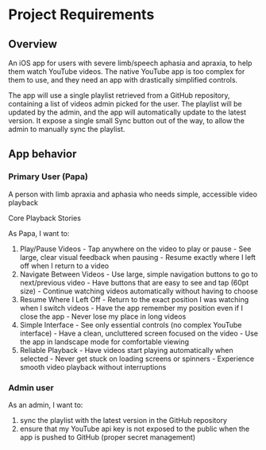 # Project Requirements

## Overview

An iOS app for users with severe limb/speech aphasia and apraxia, to help them watch YouTube videos. The native YouTube app is too complex for them to use, and they need an app with drastically simplified controls.

The app will use a single playlist retrieved from a GitHub repository, containing a list of videos admin picked for the user. The playlist will be updated by the admin, and the app will automatically update to the latest version. It expose a single small Sync button out of the way, to allow the admin to manually sync the playlist.

## App behavior

### Primary User (Papa)

  A person with limb apraxia and aphasia who needs simple, accessible video playback

  Core Playback Stories

  As Papa, I want to:

  1. Play/Pause Videos
    - Tap anywhere on the video to play or pause
    - See large, clear visual feedback when pausing
    - Resume exactly where I left off when I return to a video
  2. Navigate Between Videos
    - Use large, simple navigation buttons to go to next/previous video
    - Have buttons that are easy to see and tap (60pt size)
    - Continue watching videos automatically without having to choose
  3. Resume Where I Left Off
    - Return to the exact position I was watching when I switch videos
    - Have the app remember my position even if I close the app
    - Never lose my place in long videos
  4. Simple Interface
    - See only essential controls (no complex YouTube interface)
    - Have a clean, uncluttered screen focused on the video
    - Use the app in landscape mode for comfortable viewing
  5. Reliable Playback
    - Have videos start playing automatically when selected
    - Never get stuck on loading screens or spinners
    - Experience smooth video playback without interruptions


### Admin user

As an admin, I want to:

1. sync the playlist with the latest version in the GitHub repository
2. ensure that my YouTube api key is not exposed to the public when the app is pushed to GitHub (proper secret management)